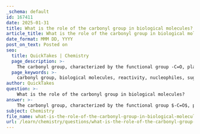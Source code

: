 ```yaml
---
_schema: default
id: 167411
date: 2025-01-31
title: What is the role of the carbonyl group in biological molecules?
article_title: What is the role of the carbonyl group in biological molecules?
date_format: MMM DD, YYYY
post_on_text: Posted on
seo:
  title: QuickTakes | Chemistry
  page_description: >-
    The carbonyl group, characterized by the functional group -C=O, plays a crucial role in biological molecules by influencing their reactivity, classification, and solubility, and is fundamental in various biochemical processes.
  page_keywords: >-
    carbonyl group, biological molecules, reactivity, nucleophiles, sugars, aldoses, ketoses, solubility, dipole-dipole interactions, functional groups, carboxylic acids, biochemical processes, glucose, fructose, metabolism
author: QuickTakes
question: >-
    What is the role of the carbonyl group in biological molecules?
answer: >-
    The carbonyl group, characterized by the functional group $-C=O$, plays a significant role in biological molecules due to its unique chemical properties and reactivity. Here are some key aspects of the carbonyl group's role in biological systems:\n\n1. **Reactivity**: The carbonyl group is polar, with the carbon atom carrying a partial positive charge and the oxygen atom carrying a partial negative charge. This polarity makes the carbon atom an attractive target for nucleophiles, which are electron-rich species that can donate a pair of electrons to form a chemical bond. This property is fundamental in organic chemistry and is crucial for the reactivity of many biological molecules.\n\n2. **Formation of Larger Biomolecules**: Carbonyl groups are prevalent in various biological molecules, including sugars (e.g., glucose and fructose) and ketones. Their ability to undergo nucleophilic attacks allows for the formation of larger biomolecules through reactions such as the formation of hemiacetals and acetals when carbonyl compounds react with alcohols. This is essential in metabolic pathways and the synthesis of complex carbohydrates.\n\n3. **Classification of Sugars**: The presence and position of the carbonyl group in sugar molecules are critical for their classification. Sugars can be classified as:\n   - **Aldoses**: If the carbonyl group is located at the end of the carbon chain (e.g., glucose).\n   - **Ketoses**: If the carbonyl group is found within the carbon chain (e.g., fructose). This classification is important for understanding the structure and function of carbohydrates in biological systems.\n\n4. **Solubility and Interaction**: The polar nature of the carbonyl group allows carbonyl-containing compounds to engage in dipole-dipole interactions with other polar molecules, enhancing their solubility in polar solvents like water. This property is vital for the transport and reactivity of biomolecules in aqueous environments.\n\n5. **Combined Functional Groups**: When carbonyl groups are present alongside other functional groups, such as hydroxyl groups in carboxylic acids, the overall polarity and reactivity of the molecule are increased. Carboxylic acids, which contain both a carbonyl and a hydroxyl group, are acidic and can donate protons (H+), further influencing their behavior in biological systems.\n\nIn summary, the carbonyl group is a key functional group in biological molecules, influencing their reactivity, classification, solubility, and interactions within biological systems. Its role is fundamental in various biochemical processes, making it essential for understanding the chemistry of life.
subject: Chemistry
file_name: what-is-the-role-of-the-carbonyl-group-in-biological-molecules.md
url: /learn/chemistry/questions/what-is-the-role-of-the-carbonyl-group-in-biological-molecules
---
```


&nbsp;
